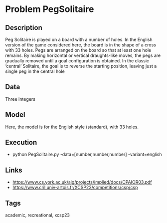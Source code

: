 # Problem PegSolitaire
## Description
Peg Solitaire is played on a board with a number of holes.
In the English version of the game considered here, the board is in the shape of a cross with 33 holes.
Pegs are arranged on the board so that at least one hole remains. By making horizontal or vertical draughts-like moves,
the pegs are gradually removed until a goal configuration is obtained.
In the classic ‘central’ Solitaire, the goal is to reverse the starting position, leaving just a single peg in the central hole

## Data
  Three integers

## Model
  Here, the model is for the English style (standard), with 33 holes.

## Execution
  - python PegSolitaire.py -data=[number,number,number] -variant=english

## Links
  - https://www.cs.york.ac.uk/aig/projects/implied/docs/CPAIOR03.pdf
  - https://www.cril.univ-artois.fr/XCSP23/competitions/csp/csp

## Tags
  academic, recreational, xcsp23
